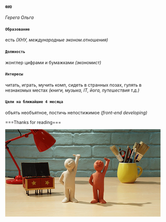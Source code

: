 #### **````ФИО````**
*Герега Ольга*

#### **````Образование````**
есть *(ХНУ, международные эконом.отношения)*

#### **````Должность````**
жонглер цифрами и бумажками *(экономист)*

#### **````Интересы````**
читать, играть, мучить комп, сидеть в странных позах, гулять в незнакомых местах
*(книги, музыка, IT, йога, путешествия  т.д.)*

#### **````Цели на ближайшие 4 месяца````**
объять необъятное, постичь непостижимое *(front-end developing)*

===Thanks for reading===

![моя картинка](https://github.com/Lemniskata16/Lesson_1/blob/master/DuW.gif)
